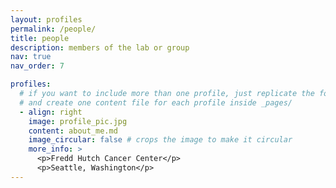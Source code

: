 ```yaml
---
layout: profiles
permalink: /people/
title: people
description: members of the lab or group
nav: true
nav_order: 7

profiles:
  # if you want to include more than one profile, just replicate the following block
  # and create one content file for each profile inside _pages/
  - align: right
    image: profile_pic.jpg
    content: about_me.md
    image_circular: false # crops the image to make it circular
    more_info: >
      <p>Fredd Hutch Cancer Center</p>
      <p>Seattle, Washington</p>
---
```

